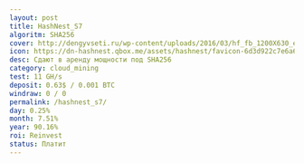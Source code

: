 ```yaml
---
layout: post
title: HashNest_S7
algoritm: SHA256
cover: http://dengyvseti.ru/wp-content/uploads/2016/03/hf_fb_1200X630_eng-1024x538.png
icon: https://dn-hashnest.qbox.me/assets/hashnest/favicon-6d3d922c7e6a602440a62a3894956c3e.ico
desc: Сдают в аренду мощности под SHA256
category: cloud_mining
test: 11 GH/s
deposit: 0.63$ / 0.001 BTC
windraw: 0 / 0
permalink: /hashnest_s7/
day: 0.25%
month: 7.51%
year: 90.16%
roi: Reinvest
status: Платит
---
```

